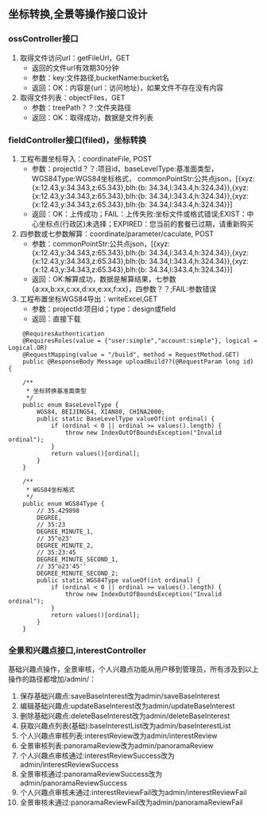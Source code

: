 ## 坐标转换,全景等操作接口设计
### ossController接口
>
1. 取得文件访问url：getFileUrl，GET
    * 返回的文件url有效期30分钟
    * 参数：key:文件路径,bucketName:bucket名
    * 返回：OK：内容是{url：访问地址}，如果文件不存在没有内容
2. 取得文件列表：objectFiles，GET
    * 参数：treePath？？:文件夹路径
    * 返回：OK：取得成功，数据是文件列表

### fieldController接口(filed)，坐标转换
>
1. 工程布置坐标导入：coordinateFile, POST
    * 参数：projectId？？:项目id，baseLevelType:基准面类型，WGS84Type:WGS84坐标格式，   commonPointStr:公共点json，[{xyz:{x:12.43,y:34.343,z:65.343},blh:{b: 34.34,l:343.4,h:324.34}},{xyz:{x:12.43,y:34.343,z:65.343},blh:{b: 34.34,l:343.4,h:324.34}},{xyz:{x:12.43,y:34.343,z:65.343},blh:{b: 34.34,l:343.4,h:324.34}}]
    * 返回：OK：上传成功；FAIL：上传失败:坐标文件或格式错误;EXIST：中心坐标点(行政区)未选择；EXPIRED：您当前的套餐已过期，请重新购买
2. 四参数或七参数解算：coordinate/parameter/caculate, POST
    * 参数：commonPointStr:公共点json，[{xyz:{x:12.43,y:34.343,z:65.343},blh:{b: 34.34,l:343.4,h:324.34}},{xyz:{x:12.43,y:34.343,z:65.343},blh:{b: 34.34,l:343.4,h:324.34}},{xyz:{x:12.43,y:34.343,z:65.343},blh:{b: 34.34,l:343.4,h:324.34}}]
    * 返回：OK:解算成功，数据是解算结果，七参数{a:xx,b:xx,c:xx,d:xx,e:xx,f:xx}，四参数？？;FAIL:参数错误
3. 工程布置坐标WGS84导出：writeExcel,GET
    * 参数：projectId:项目id；type：design或field
    * 返回：直接下载
    
    
```
    @RequiresAuthentication
    @RequiresRoles(value = {"user:simple","account:simple"}, logical = Logical.OR)
    @RequestMapping(value = "/build", method = RequestMethod.GET)
    public @ResponseBody Message uploadBuild??(@RequestParam long id) {
```


```
	/**
	 * 坐标转换基准面类型
	 */
	public enum BaseLevelType {
		WGS84, BEIJING54, XIAN80, CHINA2000;
		public static BaseLevelType valueOf(int ordinal) {
			if (ordinal < 0 || ordinal >= values().length) {
				throw new IndexOutOfBoundsException("Invalid ordinal");
			}
			return values()[ordinal];
		}
	}

	/**
	 * WGS84坐标格式
	 */
	public enum WGS84Type {
		// 35.429898
		DEGREE,
		// 35:23
		DEGREE_MINUTE_1,
		// 35^o23'
		DEGREE_MINUTE_2,
		// 35:23:45
		DEGREE_MINUTE_SECOND_1,
		// 35^o23'45''
		DEGREE_MINUTE_SECOND_2;
		public static WGS84Type valueOf(int ordinal) {
			if (ordinal < 0 || ordinal >= values().length) {
				throw new IndexOutOfBoundsException("Invalid ordinal");
			}
			return values()[ordinal];
		}
	}

```

### 全景和兴趣点接口,interestController
基础兴趣点操作，全景审核，个人兴趣点功能从用户移到管理员，所有涉及到以上操作的路径都增加/admin/：
>
1. 保存基础兴趣点:saveBaseInterest改为admin/saveBaseInterest
2. 编辑基础兴趣点:updateBaseInterest改为admin/updateBaseInterest
3. 删除基础兴趣点:deleteBaseInterest改为admin/deleteBaseInterest
4. 获取兴趣点列表(基础):baseInterestList改为admin/baseInterestList
5. 个人兴趣点审核列表:interestReview改为admin/interestReview
6. 全景审核列表:panoramaReview改为admin/panoramaReview
7. 个人兴趣点审核通过:interestReviewSuccess改为admin/interestReviewSuccess
8. 全景审核通过:panoramaReviewSuccess改为admin/panoramaReviewSuccess
9. 个人兴趣点审核未通过:interestReviewFail改为admin/interestReviewFail
10. 全景审核未通过:panoramaReviewFail改为admin/panoramaReviewFail


